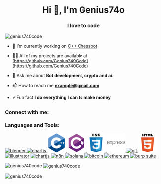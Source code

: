 <h1 align="center">Hi 👋, I'm Genius74o</h1>
<h3 align="center">I love to code</h3>

<p align="left"> <img src="https://komarev.com/ghpvc/?username=genius740code&label=Profile%20views&color=0e75b6&style=flat" alt="genius740code" /> </p>

- 🔭 I’m currently working on [C++ Chessbot](https://github.com/Genius740Code/Phosphor-Chess-bot)

- 👨‍💻 All of my projects are available at [https://github.com/Genius740Code](https://github.com/Genius740Code)

- 💬 Ask me about **Bot development, crypto and ai.**

- 📫 How to reach me **example@gmail.com**

- ⚡ Fun fact **I do everything I can to make money**

<h3 align="left">Connect with me:</h3>
<p align="left">
</p>

<h3 align="left">Languages and Tools:</h3>
<p align="left">
  <a href="https://www.blender.org/" target="_blank" rel="noreferrer">
    <img src="https://download.blender.org/branding/community/blender_community_badge_white.svg" alt="blender" width="60" height="60"/>
  </a>
  <a href="https://www.chartjs.org" target="_blank" rel="noreferrer">
    <img src="https://www.chartjs.org/media/logo-title.svg" alt="chartjs" width="60" height="60"/>
  </a>
  <a href="https://www.w3schools.com/cpp/" target="_blank" rel="noreferrer">
    <img src="https://raw.githubusercontent.com/devicons/devicon/master/icons/cplusplus/cplusplus-original.svg" alt="cplusplus" width="60" height="60"/>
  </a>
  <a href="https://www.w3schools.com/cs/" target="_blank" rel="noreferrer">
    <img src="https://raw.githubusercontent.com/devicons/devicon/master/icons/csharp/csharp-original.svg" alt="csharp" width="60" height="60"/>
  </a>
  <a href="https://www.w3schools.com/css/" target="_blank" rel="noreferrer">
    <img src="https://raw.githubusercontent.com/devicons/devicon/master/icons/css3/css3-original-wordmark.svg" alt="css3" width="60" height="60"/>
  </a>
  <a href="https://expressjs.com" target="_blank" rel="noreferrer">
    <img src="https://raw.githubusercontent.com/devicons/devicon/master/icons/express/express-original-wordmark.svg" alt="express" width="60" height="60"/>
  </a>
  <a href="https://git-scm.com/" target="_blank" rel="noreferrer">
    <img src="https://www.vectorlogo.zone/logos/git-scm/git-scm-icon.svg" alt="git" width="60" height="60"/>
  </a>
  <a href="https://www.w3.org/html/" target="_blank" rel="noreferrer">
    <img src="https://raw.githubusercontent.com/devicons/devicon/master/icons/html5/html5-original-wordmark.svg" alt="html5" width="60" height="60"/>
  </a>
  <a href="https://www.adobe.com/in/products/illustrator.html" target="_blank" rel="noreferrer">
    <img src="https://www.vectorlogo.zone/logos/adobe_illustrator/adobe_illustrator-icon.svg" alt="illustrator" width="60" height="60"/>
  </a>
  <a href="https://www.chartjs.org" target="_blank" rel="noreferrer">
    <img src="https://www.chartjs.org/media/logo-title.svg" alt="chartjs" width="60" height="60"/>
  </a>
  <a href="https://www.n8n.io/" target="_blank" rel="noreferrer">
    <img src="https://avatars.githubusercontent.com/u/12152495?s=200&v=4" alt="n8n" width="60" height="60"/>
  </a>
  <a href="https://www.solana.com/" target="_blank" rel="noreferrer">
    <img src="https://solana.com/favicon.ico" alt="solana" width="60" height="60"/>
  </a>
  <a href="https://bitcoin.org/en/" target="_blank" rel="noreferrer">
    <img src="https://bitcoin.org/img/icons/opengraph.png" alt="bitcoin" width="60" height="60"/>
  </a>
  <a href="https://ethereum.org/en/" target="_blank" rel="noreferrer">
    <img src="https://ethereum.org/favicon.ico" alt="ethereum" width="60" height="60"/>
  </a>
  <a href="https://portswigger.net/burp" target="_blank" rel="noreferrer">
    <img src="https://www.burp-suite.com/wp-content/uploads/2021/02/burp-suite-logo.svg" alt="burp suite" width="60" height="60"/>
  </a>
</p>

<p><img align="left" src="https://github-readme-stats.vercel.app/api/top-langs?username=genius740code&show_icons=true&locale=en&layout=compact" alt="genius740code" /></p>

<p>&nbsp;<img align="center" src="https://github-readme-stats.vercel.app/api?username=genius740code&show_icons=true&locale=en" alt="genius740code" /></p>

<p><img align="center" src="https://github-readme-streak-stats.herokuapp.com/?user=genius740code&" alt="genius740code" /></p>
